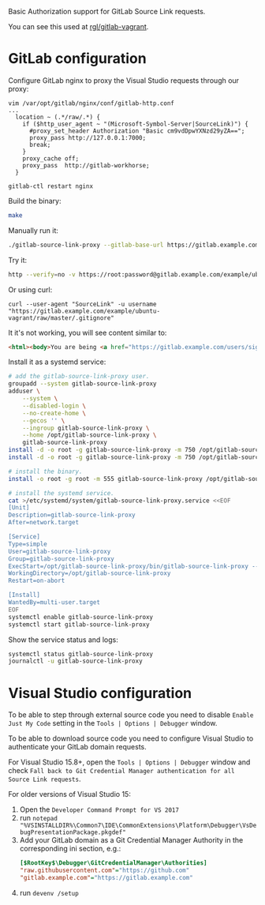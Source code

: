 Basic Authorization support for GitLab Source Link requests.

You can see this used at [rgl/gitlab-vagrant](https://github.com/rgl/gitlab-vagrant).

# GitLab configuration

Configure GitLab nginx to proxy the Visual Studio requests through our proxy:

```
vim /var/opt/gitlab/nginx/conf/gitlab-http.conf 
...
  location ~ (.*/raw/.*) {
    if ($http_user_agent ~ "(Microsoft-Symbol-Server|SourceLink)") {
      #proxy_set_header Authorization "Basic cm9vdDpwYXNzd29yZA==";
      proxy_pass http://127.0.0.1:7000;
      break;
    }
    proxy_cache off;
    proxy_pass  http://gitlab-workhorse;
  }

gitlab-ctl restart nginx
```

Build the binary:

```bash
make
```

Manually run it:

```bash
./gitlab-source-link-proxy --gitlab-base-url https://gitlab.example.com
```

Try it:

```bash
http --verify=no -v https://root:password@gitlab.example.com/example/ubuntu-vagrant/raw/master/.gitignore User-Agent:SourceLink
```

Or using curl:
```
curl --user-agent "SourceLink" -u username "https://gitlab.example.com/example/ubuntu-vagrant/raw/master/.gitignore"
```

It it's not working, you will see content similar to:

```html
<html><body>You are being <a href="https://gitlab.example.com/users/sign_in">redirected</a>.</body></html>
```

Install it as a systemd service:

```bash
# add the gitlab-source-link-proxy user.
groupadd --system gitlab-source-link-proxy
adduser \
    --system \
    --disabled-login \
    --no-create-home \
    --gecos '' \
    --ingroup gitlab-source-link-proxy \
    --home /opt/gitlab-source-link-proxy \
    gitlab-source-link-proxy
install -d -o root -g gitlab-source-link-proxy -m 750 /opt/gitlab-source-link-proxy
install -d -o root -g gitlab-source-link-proxy -m 750 /opt/gitlab-source-link-proxy/bin

# install the binary.
install -o root -g root -m 555 gitlab-source-link-proxy /opt/gitlab-source-link-proxy/bin

# install the systemd service.
cat >/etc/systemd/system/gitlab-source-link-proxy.service <<EOF
[Unit]
Description=gitlab-source-link-proxy
After=network.target

[Service]
Type=simple
User=gitlab-source-link-proxy
Group=gitlab-source-link-proxy
ExecStart=/opt/gitlab-source-link-proxy/bin/gitlab-source-link-proxy --gitlab-base-url https://gitlab.example.com
WorkingDirectory=/opt/gitlab-source-link-proxy
Restart=on-abort

[Install]
WantedBy=multi-user.target
EOF
systemctl enable gitlab-source-link-proxy
systemctl start gitlab-source-link-proxy
```

Show the service status and logs:

```bash
systemctl status gitlab-source-link-proxy
journalctl -u gitlab-source-link-proxy
```

# Visual Studio configuration

To be able to step through external source code you need to disable `Enable Just My Code` setting in the `Tools | Options | Debugger` window.

To be able to download source code you need to configure Visual Studio to authenticate your GitLab domain requests.

For Visual Studio 15.8+, open the `Tools | Options | Debugger` window and check `Fall back to Git Credential Manager authentication for all Source Link requests`.

For older versions of Visual Studio 15:

  1. Open the `Developer Command Prompt for VS 2017`
  2. run `notepad "%VSINSTALLDIR%\Common7\IDE\CommonExtensions\Platform\Debugger\VsDebugPresentationPackage.pkgdef"`
  3. Add your GitLab domain as a Git Credential Manager Authority in the corresponding ini section, e.g.:
      ```ini
      [$RootKey$\Debugger\GitCredentialManager\Authorities]
      "raw.githubusercontent.com"="https://github.com"
      "gitlab.example.com"="https://gitlab.example.com"
      ```
  4. run `devenv /setup`
